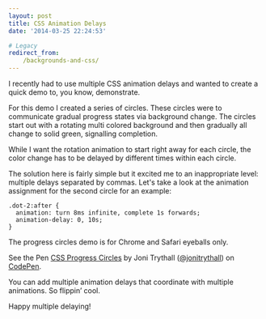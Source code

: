 ```yaml
---
layout: post
title: CSS Animation Delays
date: '2014-03-25 22:24:53'

# Legacy
redirect_from:
    /backgrounds-and-css/
---
```


I recently had to use multiple CSS animation delays and wanted to create a quick demo to, you know, demonstrate.

For this demo I created a series of circles. These circles were to communicate gradual progress states via background change. The circles start out with a rotating multi colored background and then gradually all change to solid green, signalling completion.  

While I want the rotation animation to start right away for each circle, the color change has to be delayed by different times within each circle.  

The solution here is fairly simple but it excited me to an inappropriate level: multiple delays separated by commas. Let's take a look at the animation assignment for the second circle for an example:

    .dot-2:after {
      animation: turn 8ms infinite, complete 1s forwards;
      animation-delay: 0, 10s;
    }

The progress circles demo is for Chrome and Safari eyeballs only.

<p data-height="268" data-theme-id="4899" data-slug-hash="9dc37883fce3c4641c51ee0f777744a8" data-default-tab="result" class='codepen'>See the Pen <a href='http://codepen.io/jonitrythall/pen/9dc37883fce3c4641c51ee0f777744a8/'>CSS Progress Circles</a> by Joni Trythall  (<a href='http://codepen.io/jonitrythall'>@jonitrythall</a>) on <a href='http://codepen.io'>CodePen</a>.</p>
<script async src="//codepen.io/assets/embed/ei.js"></script>

You can add multiple animation delays that coordinate with multiple animations. So flippin’ cool.


Happy multiple delaying!
